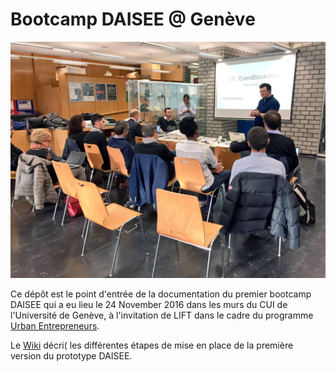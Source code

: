 # Bootcamp DAISEE @ Genève

![UrbanEntreprneurs](https://github.com/DAISEE/LIFT-Workshop/blob/master/images/IMG_4695.JPG)

Ce dépôt est le point d'entrée de la documentation du premier bootcamp DAISEE qui a eu lieu le 24 November 2016 dans les murs du CUI de l'Université de Genève, à l'invitation de LIFT dans le cadre du programme [Urban Entrepreneurs](http://www.urbanentrepreneurs.io/energyblockchain).
  
Le [Wiki](https://github.com/DAISEE/LIFT-Workshop/wiki) décri( les différentes étapes de mise en place de la première version du prototype DAISEE.  
